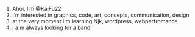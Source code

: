 1. Ahoi, I’m @KaiFu22
2. I’m interested in graphics, code, art, concepts, communication, design
3. at the very moment i m learning Njk, wordpress, webperfromance
4. i a m always looking for a band
